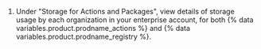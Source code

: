 1. Under "Storage for Actions and Packages", view details of storage usage by each organization in your enterprise account, for both {% data variables.product.prodname_actions %} and {% data variables.product.prodname_registry %}.